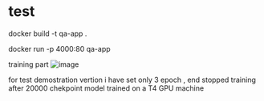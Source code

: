 # test

docker build -t qa-app .


docker run -p 4000:80 qa-app

training part 
![image](https://github.com/amsa10/test/assets/51148660/d5ce03ce-2d6d-4689-a135-be246b9cd457)


for test demostration vertion  i have set only 3 epoch , end stopped training after 20000 chekpoint 
model trained  on a T4 GPU machine 
